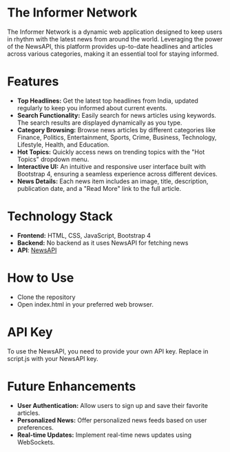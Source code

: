 # **The Informer Network**

The Informer Network is a dynamic web application designed to keep users in rhythm with the latest news from around the world. Leveraging the power of the NewsAPI, this platform provides up-to-date headlines and articles across various categories, making it an essential tool for staying informed.

# **Features**

- **Top Headlines:** Get the latest top headlines from India, updated regularly to keep you informed about current events.
- **Search Functionality:** Easily search for news articles using keywords. The search results are displayed dynamically as you type.
- **Category Browsing:** Browse news articles by different categories like Finance, Politics, Entertainment, Sports, Crime, Business, Technology, Lifestyle, Health, and Education.
- **Hot Topics:** Quickly access news on trending topics with the "Hot Topics" dropdown menu.
- **Interactive UI:** An intuitive and responsive user interface built with Bootstrap 4, ensuring a seamless experience across different devices.
- **News Details:** Each news item includes an image, title, description, publication date, and a "Read More" link to the full article.

# **Technology Stack**

- **Frontend:** HTML, CSS, JavaScript, Bootstrap 4
- **Backend:** No backend as it uses NewsAPI for fetching news
- **API**: [NewsAPI](https://newsapi.org/)

# **How to Use**

- Clone the repository
- Open index.html in your preferred web browser.

# **API Key**

To use the NewsAPI, you need to provide your own API key. Replace <ENTER YOUR API KEY> in script.js with your NewsAPI key.

# **Future Enhancements**

- **User Authentication:** Allow users to sign up and save their favorite articles.
- **Personalized News:** Offer personalized news feeds based on user preferences.
- **Real-time Updates:** Implement real-time news updates using WebSockets.
